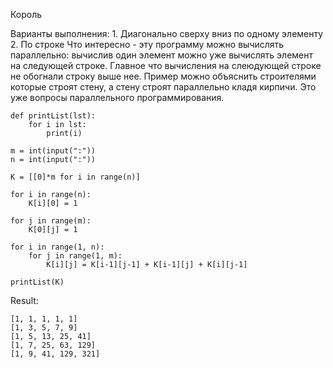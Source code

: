 Король

Варианты выполнения: 1. Диагонально сверху вниз по одному элементу 2. По строке 
Что интересно - эту программу можно вычислять параллельно: вычислив один элемент можно уже вычислять элемент на следующей строке. Главное что вычисления на слеюдующей строке не обогнали строку выше нее. Пример можно объяснить строителями которые строят стену, а стену строят параллельно кладя кирпичи. Это уже вопросы параллельного программирования.

```
def printList(lst):
    for i in lst:
        print(i)

m = int(input(":"))
n = int(input(":"))

K = [[0]*m for i in range(n)]

for i in range(n):
    K[i][0] = 1

for j in range(m):
    K[0][j] = 1

for i in range(1, n):
    for j in range(1, m):
        K[i][j] = K[i-1][j-1] + K[i-1][j] + K[i][j-1]

printList(K)
```
Result:
```
[1, 1, 1, 1, 1]
[1, 3, 5, 7, 9]
[1, 5, 13, 25, 41]
[1, 7, 25, 63, 129]
[1, 9, 41, 129, 321]
```
